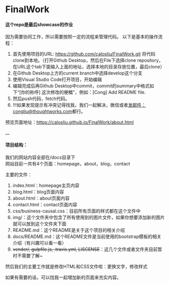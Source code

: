 # FinalWork

#### 这个repo是最后showcase的作业  

因为需要协同工作，所以需要按照一定的流程来管理代码。
以下是基本的操作流程：
  
1. 首先使用项目的URL: https://github.com/calosliu/FinalWork.git
将代码clone到本地。（打开Github Desktop，然后在File下选择clone repository，
在URL这个tab下面输入上面的地址，选择本地的目录存放位置，最后clone）
2. 在Github Desktop上方的current branch中选择develop这个分支
3. 使用Visual Studio Code打开项目，开始编辑
4. 编辑完成后再Github Desktop中commit，commit的summary中格式如下“[你的称呼] 这次修改的梗概”，例如：[Cong] Add README file.
5. 然后push代码，fetch代码。
6. !!!如果发现提示有冲突记得找我，我们一起解决，微信或者[发邮件：congliu@thoughtworks.com](mailto:congliu@thoughtworks.com)都行。


预览页面地址：https://calosliu.github.io/FinalWork/about.html

__


#### 项目结构：
我们的网站内容全部在/docs目录下  
网站目前一共有4个页面：homepage，about，blog，contact  

主要的文件： 
1. index.html：homepage主页内容
2. blog.html：blog页面内容
3. about.html：about页面内容
4. contact.html：contact页面内容
5. css/business-causal.css：目前所有页面的样式都在这个文件中
6. img/：这个文件夹中包含了所有使用到的图片文件，如果你想要添加新的图片就可以放到这个文件夹下面
7. README.md：这个README是关于这个项目的相关介绍
8. docs/README.md：这个README文件是当前使用的bootstrap模板的相关介绍（有兴趣可以看一看）
9. ~~vender/, gulpfile.js, .travis.yml, LISCENSE~~：这几个文件或者文件夹目前暂时不需要了解~

然后我们的主要工作就是修改HTML和CSS文件啦：更换文字，修改样式

如果有需要的话，可以找我一起增加新的页面来充实内容。